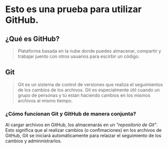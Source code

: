 # Esto es una prueba para utilizar GitHub.  
## ¿Qué es GitHub?  
>Plataforma basada en la nube donde puedes almacenar, compartir y trabajar juento con otros usuarios para escirbir un código.
## Git   
>Git es un sistema de control de versiones que realiza el seguimientos de los cambios de los archivos. Git es especialmente útil cuando un grupo de personas y tú estan haciendo cambios
en los mismos archivos al mismo tiempo.

### ¿Cómo funcionan Git y GitHub de manera conjunta?  
Al cargar archivos en GitHub, los almacenarás en un _"repositorio de Git"_. Esto significa que al realizar cambios (o confimaciones) en los archivos de GitHub, Git se iniciará automáticamente 
para relaizar el seguimiento de los cambios y adminnistrarlos. 
